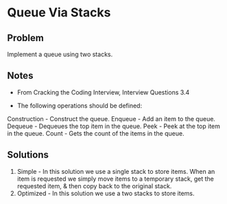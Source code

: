 # Queue Via Stacks

## Problem
Implement a queue using two stacks.

## Notes
- From Cracking the Coding Interview, Interview Questions 3.4

- The following operations should be defined:
  
Construction - Construct the queue.
Enqueue - Add an item to the queue.
Dequeue - Dequeues the top item in the queue.
Peek - Peek at the top item in the queue.
Count - Gets the count of the items in the queue.

## Solutions
1. Simple - In this solution we use a single stack to store items. When an item is requested we simply move items to a temporary stack, get the requested item, & then copy back to the original stack.
2. Optimized - In this solution we use a two stacks to store items. 
